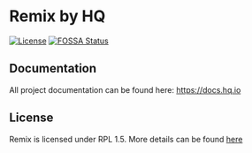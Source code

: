 Remix by HQ
=============

[![License](https://img.shields.io/badge/License-RPL%201.5-red.svg)](https://opensource.org/licenses/RPL-1.5)
[![FOSSA Status](https://app.fossa.io/api/projects/git%2Bgithub.com%2Fhq-io%2FHQ.Remix.svg?type=shield)](https://app.fossa.io/projects/git%2Bgithub.com%2Fhq-io%2FHQ.Remix?ref=badge_shield)

## Documentation

All project documentation can be found here: https://docs.hq.io

## License
Remix is licensed under RPL 1.5. More details can be found [here](https://github.com/hq-io/HQ.Remix/blob/master/LICENSE.md)